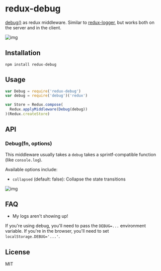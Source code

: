 
# redux-debug

  [debug()](https://github.com/tj/debug/) as redux middleware. Similar to [redux-logger](https://github.com/fcomb/redux-logger/), but works both on the server and in the client.

  ![img](https://cldup.com/-bY7fA8ljK.png)

## Installation

```
npm install redux-debug
```

## Usage

```js
var Debug = require('redux-debug')
var debug = require('debug')('redux')

var Store = Redux.compose(
  Redux.applyMiddleware(Debug(debug))
)(Redux.createStore)
```

## API

### Debug(fn, options)

This middleware usually takes a `debug` takes a sprintf-compatible function (like `console.log`).

Available options include:

- `collapsed` (default: false): Collapse the state transitions

![img](https://cldup.com/Pcotxqmkf0.png)

## FAQ

- My logs aren't showing up!

If you're using debug, you'll need to pass the `DEBUG=...` environment variable. If you're
in the browser, you'll need to set `localStorage.DEBUG='...'`.

## License

MIT
